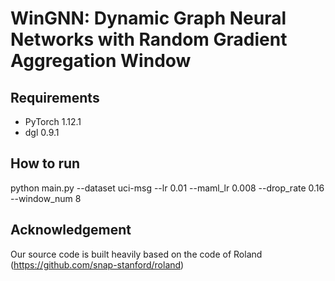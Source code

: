 # WinGNN: Dynamic Graph Neural Networks with Random Gradient Aggregation Window

## Requirements
  * PyTorch 1.12.1
  * dgl 0.9.1

## How to run
python main.py --dataset uci-msg --lr 0.01 --maml_lr 0.008 --drop_rate 0.16 --window_num 8

## Acknowledgement

Our source code is built heavily based on the code of Roland (https://github.com/snap-stanford/roland)
